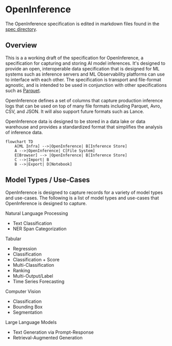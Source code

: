 # OpenInference

The OpenInference specification is edited in markdown files found in the [spec directory](./spec/README.md).

## Overview

This is a a working draft of the specification for OpenInference, a specification for capturing and storing AI model inferences. It's designed to provide an open, interoperable data specification that is designed for ML systems such as inference servers and ML Observability platforms can use to interface with each other. The specification is transport and file-format agnostic, and is intended to be used in conjunction with other specifications such as [Parquet](https://github.com/apache/parquet-format).

OpenInference defines a set of columns that capture production inference logs that can be used on top of many file formats including Parquet, Avro, CSV, and JSON. It will also support future formats such as Lance.

OpenInference data is designed to be stored in a data lake or data warehouse and provides a standardized format that simplifies the analysis of inference data.

```mermaid
flowchart TD
    A[ML Infra] -->|OpenInference| B[Inference Store]
    A -->|OpenInference| C[File System]
    E[Browser] --> |OpenInference| B[Inference Store]
    C -->|Import| B
    B -->|Export| D[Notebook]
```

## Model Types / Use-Cases

OpenInference is designed to capture records for a variety of model types and use-cases. The following is a list of model types and use-cases that OpenInference is designed to capture.

Natural Language Processing

- Text Classification
- NER Span Categorization

Tabular

- Regression
- Classification
- Classification + Score
- Multi-Classification
- Ranking
- Multi-Output/Label
- Time Series Forecasting

Computer Vision

- Classification
- Bounding Box
- Segmentation

Large Language Models

-  Text Generation via Prompt-Response
-  Retrieval-Augmented Generation
